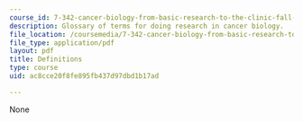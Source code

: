 ```yaml
---
course_id: 7-342-cancer-biology-from-basic-research-to-the-clinic-fall-2004
description: Glossary of terms for doing research in cancer biology.
file_location: /coursemedia/7-342-cancer-biology-from-basic-research-to-the-clinic-fall-2004/ac8cce20f8fe895fb437d97dbd1b17ad_definitions.pdf
file_type: application/pdf
layout: pdf
title: Definitions
type: course
uid: ac8cce20f8fe895fb437d97dbd1b17ad

---
```

None